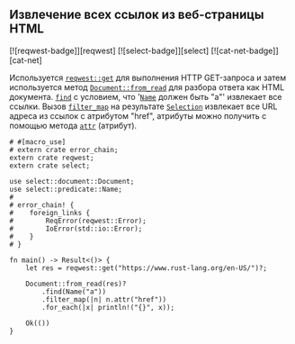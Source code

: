 ## Извлечение всех ссылок из веб-страницы HTML

[![reqwest-badge]][reqwest] [![select-badge]][select] [![cat-net-badge]][cat-net]

Используется [`reqwest::get`](https://docs.rs/reqwest/*/reqwest/fn.get.html) для выполнения HTTP GET-запроса и затем используется метод [`Document::from_read`](https://docs.rs/select/*/select/document/struct.Document.html#method.from_read) для разбора ответа как HTML документа. [`find`](https://docs.rs/select/*/select/document/struct.Document.html#method.find) с условием, что '[`Name`](https://docs.rs/select/*/select/predicate/struct.Name.html) должен быть "a"' извлекает все ссылки. Вызов [`filter_map`](https://doc.rust-lang.org/core/iter/trait.Iterator.html#method.filter_map) на результате [`Selection`](https://docs.rs/select/*/select/selection/struct.Selection.html) извлекает все URL адреса из ссылок с атрибутом "href", атрибуты можно получить с помощью метода [`attr`](https://docs.rs/select/*/select/node/struct.Node.html#method.attr) (атрибут).

```rust,no_run
# #[macro_use]
# extern crate error_chain;
extern crate reqwest;
extern crate select;

use select::document::Document;
use select::predicate::Name;
#
# error_chain! {
#    foreign_links {
#        ReqError(reqwest::Error);
#        IoError(std::io::Error);
#    }
# }

fn main() -> Result<()> {
    let res = reqwest::get("https://www.rust-lang.org/en-US/")?;

    Document::from_read(res)?
        .find(Name("a"))
        .filter_map(|n| n.attr("href"))
        .for_each(|x| println!("{}", x));

    Ok(())
}
```

